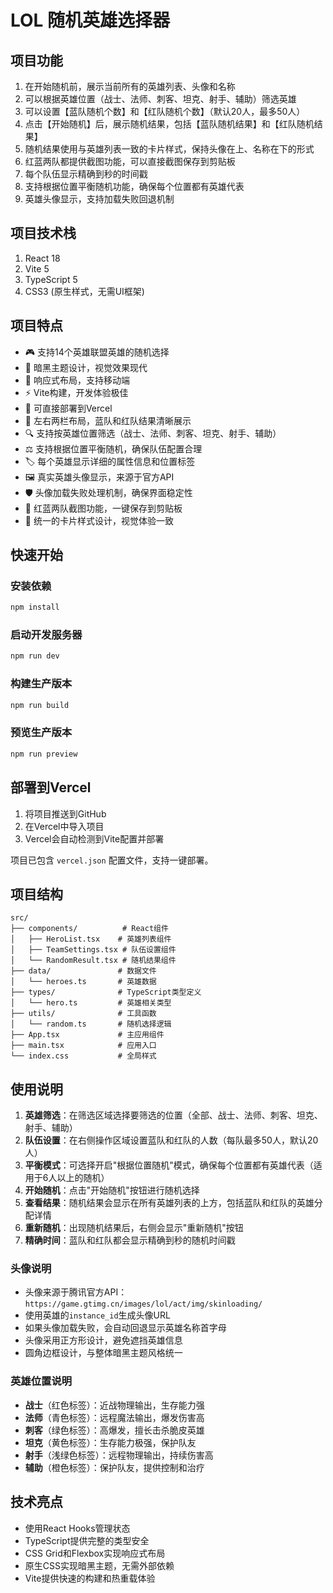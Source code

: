 # LOL 随机英雄选择器

## 项目功能
1. 在开始随机前，展示当前所有的英雄列表、头像和名称
2. 可以根据英雄位置（战士、法师、刺客、坦克、射手、辅助）筛选英雄
3. 可以设置【蓝队随机个数】和【红队随机个数】（默认20人，最多50人）
4. 点击【开始随机】后，展示随机结果，包括【蓝队随机结果】和【红队随机结果】
5. 随机结果使用与英雄列表一致的卡片样式，保持头像在上、名称在下的形式
6. 红蓝两队都提供截图功能，可以直接截图保存到剪贴板
7. 每个队伍显示精确到秒的时间戳
8. 支持根据位置平衡随机功能，确保每个位置都有英雄代表
9. 英雄头像显示，支持加载失败回退机制

## 项目技术栈
1. React 18
2. Vite 5
3. TypeScript 5
4. CSS3 (原生样式，无需UI框架)

## 项目特点
- 🎮 支持14个英雄联盟英雄的随机选择
- 🎨 暗黑主题设计，视觉效果现代
- 📱 响应式布局，支持移动端
- ⚡ Vite构建，开发体验极佳
- 🚀 可直接部署到Vercel
- 🎯 左右两栏布局，蓝队和红队结果清晰展示
- 🔍 支持按英雄位置筛选（战士、法师、刺客、坦克、射手、辅助）
- ⚖️ 支持根据位置平衡随机，确保队伍配置合理
- 🏷️ 每个英雄显示详细的属性信息和位置标签
- 🖼️ 真实英雄头像显示，来源于官方API
- 🛡️ 头像加载失败处理机制，确保界面稳定性
- 📸 红蓝两队截图功能，一键保存到剪贴板
- 🎨 统一的卡片样式设计，视觉体验一致

## 快速开始

### 安装依赖
```bash
npm install
```

### 启动开发服务器
```bash
npm run dev
```

### 构建生产版本
```bash
npm run build
```

### 预览生产版本
```bash
npm run preview
```

## 部署到Vercel

1. 将项目推送到GitHub
2. 在Vercel中导入项目
3. Vercel会自动检测到Vite配置并部署

项目已包含 `vercel.json` 配置文件，支持一键部署。

## 项目结构

```
src/
├── components/          # React组件
│   ├── HeroList.tsx    # 英雄列表组件
│   ├── TeamSettings.tsx # 队伍设置组件
│   └── RandomResult.tsx # 随机结果组件
├── data/               # 数据文件
│   └── heroes.ts       # 英雄数据
├── types/              # TypeScript类型定义
│   └── hero.ts         # 英雄相关类型
├── utils/              # 工具函数
│   └── random.ts       # 随机选择逻辑
├── App.tsx             # 主应用组件
├── main.tsx            # 应用入口
└── index.css           # 全局样式
```

## 使用说明

1. **英雄筛选**：在筛选区域选择要筛选的位置（全部、战士、法师、刺客、坦克、射手、辅助）
2. **队伍设置**：在右侧操作区域设置蓝队和红队的人数（每队最多50人，默认20人）
3. **平衡模式**：可选择开启"根据位置随机"模式，确保每个位置都有英雄代表（适用于6人以上的随机）
4. **开始随机**：点击"开始随机"按钮进行随机选择
5. **查看结果**：随机结果会显示在所有英雄列表的上方，包括蓝队和红队的英雄分配详情
6. **重新随机**：出现随机结果后，右侧会显示"重新随机"按钮
7. **精确时间**：蓝队和红队都会显示精确到秒的随机时间戳

### 头像说明
- 头像来源于腾讯官方API：`https://game.gtimg.cn/images/lol/act/img/skinloading/`
- 使用英雄的`instance_id`生成头像URL
- 如果头像加载失败，会自动回退显示英雄名称首字母
- 头像采用正方形设计，避免遮挡英雄信息
- 圆角边框设计，与整体暗黑主题风格统一

### 英雄位置说明
- **战士**（红色标签）：近战物理输出，生存能力强
- **法师**（青色标签）：远程魔法输出，爆发伤害高
- **刺客**（绿色标签）：高爆发，擅长击杀脆皮英雄
- **坦克**（黄色标签）：生存能力极强，保护队友
- **射手**（浅绿色标签）：远程物理输出，持续伤害高
- **辅助**（橙色标签）：保护队友，提供控制和治疗

## 技术亮点

- 使用React Hooks管理状态
- TypeScript提供完整的类型安全
- CSS Grid和Flexbox实现响应式布局
- 原生CSS实现暗黑主题，无需外部依赖
- Vite提供快速的构建和热重载体验
